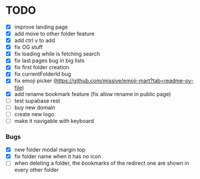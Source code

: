 # TODO

- [x] improve landing page
- [x] add move to other folder feature
- [x] add ctrl v to add 
- [x] fix OG stuff
- [x] fix loading while is fetching search
- [x] fix last pages bug in big lists
- [x] fix first folder creation
- [x] fix currentFolderId bug
- [x] fix emoji picker (https://github.com/missive/emoji-mart?tab=readme-ov-file)
- [x] add rename bookmark feature (fix allow rename in public page)
- [ ] test supabase rest
- [ ] buy new domain
- [ ] create new logo
- [ ] make it navigable with keyboard

### Bugs
- [x] new folder modal margin top
- [x] fix folder name when it has no icon
- [ ] when deleting a folder, the bookmarks of the redirect one are shown in every other folder
